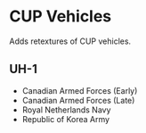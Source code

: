 # CUP Vehicles
Adds retextures of CUP vehicles.

## UH-1
- Canadian Armed Forces (Early)
- Canadian Armed Forces (Late)
- Royal Netherlands Navy
- Republic of Korea Army